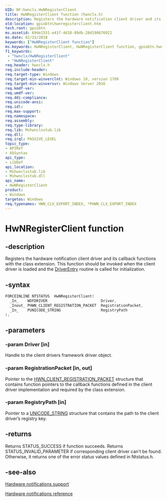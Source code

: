```yaml
---
UID: NF:hwnclx.HwNRegisterClient
title: HwNRegisterClient function (hwnclx.h)
description: Registers the hardware notification client driver and its callback functions with the class extension.
old-location: gpiobtn\hwnregisterclient.htm
tech.root: gpiobtn
ms.assetid: 69de1551-e41f-4d18-89db-28d190676922
ms.date: 02/15/2018
keywords: ["HwNRegisterClient function"]
ms.keywords: HwNRegisterClient, HwNRegisterClient function, gpiobtn.hwnregisterclient, hwnclx/HwNRegisterClient
f1_keywords:
 - "hwnclx/HwNRegisterClient"
 - "HwNRegisterClient"
req.header: hwnclx.h
req.include-header:
req.target-type: Windows
req.target-min-winverclnt: Windows 10, version 1709
req.target-min-winversvr: Windows Server 2016
req.kmdf-ver:
req.umdf-ver:
req.ddi-compliance:
req.unicode-ansi:
req.idl:
req.max-support:
req.namespace:
req.assembly:
req.type-library:
req.lib: Mshwnclxstub.lib
req.dll:
req.irql: PASSIVE_LEVEL
topic_type:
- APIRef
- kbSyntax
api_type:
- LibDef
api_location:
- Mshwnclxstub.lib
- Mshwnclxstub.dll
api_name:
- HwNRegisterClient
product:
- Windows
targetos: Windows
req.typenames: HWN_CLX_EXPORT_INDEX, *PHWN_CLX_EXPORT_INDEX
---
```


# HwNRegisterClient function


## -description


Registers the hardware notification client driver and its callback functions with the class extension. This function should be invoked when the client driver is loaded and the <a href="https://docs.microsoft.com/windows-hardware/drivers/ddi/wdm/nc-wdm-driver_initialize">DriverEntry</a> routine is called for initialization.


## -syntax


```cpp
FORCEINLINE NTSTATUS  HwNRegisterClient(
  _In_    WDFDRIVER                        Driver,
  _Inout_ PHWN_CLIENT_REGISTRATION_PACKET  RegistrationPacket,
  _In_    PUNICODE_STRING                  RegistryPath
);
```


## -parameters




### -param Driver [in]

Handle to the client drivers framework driver object.


### -param RegistrationPacket [in, out]

Pointer to the <a href="https://docs.microsoft.com/windows-hardware/drivers/gpiobtn/create-a-hardware-notification-client-driver">HWN_CLIENT_REGISTRATION_PACKET</a> structure that contains function pointers to the callback functions defined in the client driver implementation and required by the class extension.


### -param RegistryPath [in]

Pointer to a <a href="https://docs.microsoft.com/windows/win32/api/ntdef/ns-ntdef-_unicode_string">UNICODE_STRING</a> structure that contains the path to the client driver’s registry key.


## -returns



Returns STATUS_SUCCESS if function succeeds. Returns STATUS_INVALID_PARAMETER if corresponding client driver can't be found. Otherwise, it returns one of the error status values defined in Ntstatus.h.




## -see-also

<a href="https://docs.microsoft.com/windows-hardware/drivers/gpiobtn/hardware-notifications-support">Hardware notifications support</a>



<a href="https://docs.microsoft.com/windows-hardware/drivers/ddi/index">Hardware notifications reference</a>



 

 


